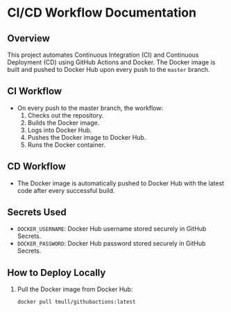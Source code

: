 # CI/CD Workflow Documentation

## Overview
This project automates Continuous Integration (CI) and Continuous Deployment (CD) using GitHub Actions and Docker. The Docker image is built and pushed to Docker Hub upon every push to the `master` branch.

## CI Workflow
- On every push to the master branch, the workflow:
  1. Checks out the repository.
  2. Builds the Docker image.
  3. Logs into Docker Hub.
  4. Pushes the Docker image to Docker Hub.
  5. Runs the Docker container.

## CD Workflow
- The Docker image is automatically pushed to Docker Hub with the latest code after every successful build.

## Secrets Used
- `DOCKER_USERNAME`: Docker Hub username stored securely in GitHub Secrets.
- `DOCKER_PASSWORD`: Docker Hub password stored securely in GitHub Secrets.

## How to Deploy Locally
1. Pull the Docker image from Docker Hub:
   ```bash
   docker pull tmull/githubactions:latest
